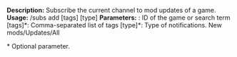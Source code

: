 **Description:** Subscribe the current channel to mod updates of a game.
**Usage:** /subs add <game> [tags] [type]
**Parameters:**
<game>: ID of the game or search term
[tags]\*: Comma-separated list of tags
[type]\*: Type of notifications. New mods/Updates/All

\* Optional parameter.
